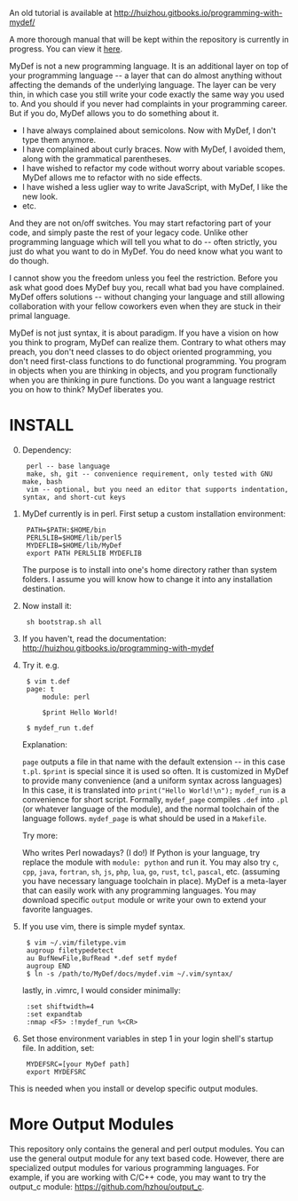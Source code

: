 An old tutorial is available at http://huizhou.gitbooks.io/programming-with-mydef/

A more thorough manual that will be kept within the repository is currently in progress. You can view it [here](http://htmlpreview.github.io/?https://github.com/hzhou/MyDef/blob/master/manual/mydef.html).

MyDef is not a new programming language. It is an additional layer on top of your programming language -- a layer that can do almost anything without affecting the demands of the underlying language. The layer can be very thin, in which case you still write your code exactly the same way you used to. And you should if you never had complaints in your programming career. But if you do, MyDef allows you to do something about it. 

* I have always complained about semicolons. Now with MyDef, I don't type them anymore. 
* I have complained about curly braces. Now with MyDef, I avoided them, along with the grammatical parentheses.
* I have wished to refactor my code without worry about variable scopes. MyDef allows me to refactor with no side effects.
* I have wished a less uglier way to write JavaScript, with MyDef, I like the new look.
* etc.

And they are not on/off switches. You may start refactoring part of your code, and simply paste the rest of your legacy code. Unlike other programming language which will tell you what to do -- often strictly, you just do what you want to do in MyDef. You do need know what you want to do though.

I cannot show you the freedom unless you feel the restriction. Before you ask what good does MyDef buy you, recall what bad you have complained. MyDef offers solutions -- without changing your language and still allowing collaboration with your fellow coworkers even when they are stuck in their primal language. 

MyDef is not just syntax, it is about paradigm. If you have a vision on how you think to program, MyDef can realize them. Contrary to what others may preach, you don't need classes to do object oriented programming, you don't need first-class functions to do functional programming. You program in objects when you are thinking in objects, and you program functionally when you are thinking in pure functions. Do you want a language restrict you on how to think? MyDef liberates you.

INSTALL
=======

0. Dependency: 

        perl -- base language
        make, sh, git -- convenience requirement, only tested with GNU make, bash
        vim -- optional, but you need an editor that supports indentation, syntax, and short-cut keys

1. MyDef currently is in perl. First setup a custom installation environment:

        PATH=$PATH:$HOME/bin
        PERL5LIB=$HOME/lib/perl5
        MYDEFLIB=$HOME/lib/MyDef
        export PATH PERL5LIB MYDEFLIB

    The purpose is to install into one's home directory rather than system folders. I assume you will know how to change it into any installation destination.

2. Now install it:

        sh bootstrap.sh all

3. If you haven't, read the documentation: http://huizhou.gitbooks.io/programming-with-mydef

4. Try it. e.g.

        $ vim t.def
        page: t
            module: perl

            $print Hello World!

        $ mydef_run t.def

    Explanation: 

    `page` outputs a file in that name with the default extension -- in this case `t.pl`.
    `$print` is special since it is used so often. It is customized in MyDef to provide many convenience (and a uniform syntax across languages)
    In this case, it is translated into `print("Hello World!\n");`
    `mydef_run` is a convenience for short script. 
    Formally, `mydef_page` compiles `.def` into `.pl` (or whatever language of the module), and the normal toolchain of the language follows. 
    `mydef_page` is what should be used in a `Makefile`.
        
    Try more:

    Who writes Perl nowadays? (I do!) If Python is your language, try replace the module with `module: python` and run it.
    You may also try `c`, `cpp`, `java`, `fortran`, `sh`, `js`, `php`, `lua`, `go`, `rust`, `tcl`, `pascal`, etc. (assuming you have necessary language toolchain in place).
    MyDef is a meta-layer that can easily work with any programming languages. You may download specific `output` module or write your own to extend your favorite languages.

5. If you use vim, there is simple mydef syntax.

        $ vim ~/.vim/filetype.vim
        augroup filetypedetect
        au BufNewFile,BufRead *.def setf mydef
        augroup END
        $ ln -s /path/to/MyDef/docs/mydef.vim ~/.vim/syntax/

    lastly, in .vimrc, I would consider minimally:

        :set shiftwidth=4
        :set expandtab 
        :nmap <F5> :!mydef_run %<CR>

6. Set those environment variables in step 1 in your login shell's startup file. In addition, set:

        MYDEFSRC=[your MyDef path]
        export MYDEFSRC

  This is needed when you install or develop specific output modules.

More Output Modules
===================

This repository only contains the general and perl output modules. You can use the general output module for any text based code. However, there are specialized output modules for various programming languages. For example, if you are working with C/C++ code, you may want to try the output_c module: https://github.com/hzhou/output_c. 

